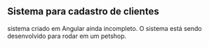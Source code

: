 ## Sistema para cadastro de clientes

sistema criado em Angular ainda incompleto. O sistema está sendo desenvolvido para rodar em um petshop. 